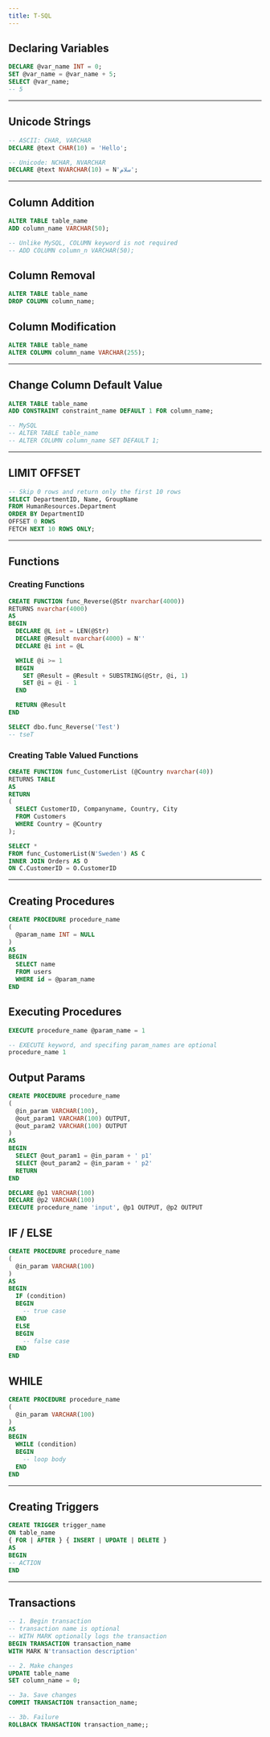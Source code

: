 ```yaml
---
title: T-SQL
---
```


## Declaring Variables

```sql
DECLARE @var_name INT = 0;
SET @var_name = @var_name + 5;
SELECT @var_name;
-- 5
```

---

## Unicode Strings

```sql
-- ASCII: CHAR, VARCHAR
DECLARE @text CHAR(10) = 'Hello';

-- Unicode: NCHAR, NVARCHAR
DECLARE @text NVARCHAR(10) = N'سلام';
```

---

## Column Addition

```sql
ALTER TABLE table_name
ADD column_name VARCHAR(50);

-- Unlike MySQL, COLUMN keyword is not required
-- ADD COLUMN column_n VARCHAR(50);
```

## Column Removal

```sql
ALTER TABLE table_name
DROP COLUMN column_name;
```

## Column Modification

```sql
ALTER TABLE table_name
ALTER COLUMN column_name VARCHAR(255);
```

---

## Change Column Default Value

```sql
ALTER TABLE table_name
ADD CONSTRAINT constraint_name DEFAULT 1 FOR column_name;

-- MySQL
-- ALTER TABLE table_name
-- ALTER COLUMN column_name SET DEFAULT 1;
```

---

## LIMIT OFFSET

```sql
-- Skip 0 rows and return only the first 10 rows
SELECT DepartmentID, Name, GroupName
FROM HumanResources.Department
ORDER BY DepartmentID
OFFSET 0 ROWS
FETCH NEXT 10 ROWS ONLY;
```

---

## Functions

### Creating Functions

```sql
CREATE FUNCTION func_Reverse(@Str nvarchar(4000))
RETURNS nvarchar(4000)
AS
BEGIN
  DECLARE @L int = LEN(@Str)
  DECLARE @Result nvarchar(4000) = N''
  DECLARE @i int = @L

  WHILE @i >= 1
  BEGIN
    SET @Result = @Result + SUBSTRING(@Str, @i, 1)
    SET @i = @i - 1
  END

  RETURN @Result
END
```

```sql
SELECT dbo.func_Reverse('Test')
-- tseT
```

### Creating Table Valued Functions

```sql
CREATE FUNCTION func_CustomerList (@Country nvarchar(40))
RETURNS TABLE
AS
RETURN
(
  SELECT CustomerID, Companyname, Country, City
  FROM Customers
  WHERE Country = @Country
);
```

```sql
SELECT *
FROM func_CustomerList(N'Sweden') AS C
INNER JOIN Orders AS O
ON C.CustomerID = O.CustomerID
```

---

## Creating Procedures

```sql
CREATE PROCEDURE procedure_name
(
  @param_name INT = NULL
)
AS
BEGIN
  SELECT name
  FROM users
  WHERE id = @param_name
END
```

## Executing Procedures

```sql
EXECUTE procedure_name @param_name = 1

-- EXECUTE keyword, and specifing param_names are optional
procedure_name 1
```

## Output Params

```sql
CREATE PROCEDURE procedure_name
(
  @in_param VARCHAR(100),
  @out_param1 VARCHAR(100) OUTPUT,
  @out_param2 VARCHAR(100) OUTPUT
)
AS
BEGIN
  SELECT @out_param1 = @in_param + ' p1'
  SELECT @out_param2 = @in_param + ' p2'
  RETURN
END
```

```sql
DECLARE @p1 VARCHAR(100)
DECLARE @p2 VARCHAR(100)
EXECUTE procedure_name 'input', @p1 OUTPUT, @p2 OUTPUT
```

## IF / ELSE

```sql
CREATE PROCEDURE procedure_name
(
  @in_param VARCHAR(100)
)
AS
BEGIN
  IF (condition)
  BEGIN
    -- true case
  END
  ELSE
  BEGIN
    -- false case
  END
END
```

## WHILE

```sql
CREATE PROCEDURE procedure_name
(
  @in_param VARCHAR(100)
)
AS
BEGIN
  WHILE (condition)
  BEGIN
    -- loop body
  END
END
```

---

## Creating Triggers

```sql
CREATE TRIGGER trigger_name
ON table_name
{ FOR | AFTER } { INSERT | UPDATE | DELETE }
AS
BEGIN
-- ACTION
END
```

---

## Transactions

```sql
-- 1. Begin transaction
-- transaction name is optional
-- WITH MARK optionally logs the transaction
BEGIN TRANSACTION transaction_name
WITH MARK N'transaction description'

-- 2. Make changes
UPDATE table_name
SET column_name = 0;

-- 3a. Save changes
COMMIT TRANSACTION transaction_name;

-- 3b. Failure
ROLLBACK TRANSACTION transaction_name;;
```
